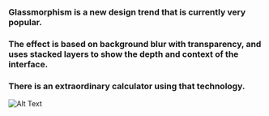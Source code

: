 ### Glassmorphism is a new design trend that is currently very popular. 

### The effect is based on background blur with transparency, and uses stacked layers to show the depth and context of the interface.

### There is an extraordinary calculator using that technology.

![Alt Text](https://media.giphy.com/media/BPTOgM7nCFSH6JhX4n/giphy.gif)
